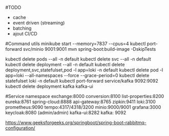 #TODO
- cache
- event driven (streaming)
- batching
- ajout CI/CD

#Command utils
minikube start --memory=7837 --cpus=4
kubectl port-forward svc/minio 9001:9001
mvn spring-boot:build-image -DskipTests

kubectl delete pods --all -n default
kubectl delete svc --all -n default
kubectl delete deployment --all -n default
kubectl delete deployment,svc,statefulset,pod -l app=loki -n default
kubectl delete pod -l app=loki --all-namespaces --force --grace-period=0
kubectl delete statefulset loki -n default
kubectl port-forward service/kafka 9092:9092
kubectl delete deployment kafka kafka-ui

#Service namespace
exchange:8000
conversion:8100
list-properties:8200
eureka:8761
spring-cloud:8888
api-gateway:8765
zipkin:9411
loki:3100
prometheus:9090
tempo:4317/4318/3200
minio:9000/9001
grafana:3000
keycloak:8080 (admin/admin)
kafka-ui:8282
kafka: 9092

https://www.geeksforgeeks.org/springboot/spring-boot-rabbitmq-configuration/